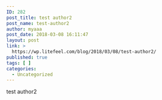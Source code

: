 ```yaml
---
ID: 282
post_title: test author2
post_name: test-author2
author: myaaa
post_date: 2018-03-08 16:11:47
layout: post
link: >
  https://wp.litefeel.com/blog/2018/03/08/test-author2/
published: true
tags: [ ]
categories:
  - Uncategorized
---
```

test author2
